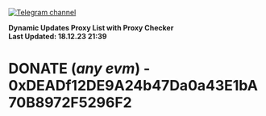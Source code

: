 [![Telegram channel](https://img.shields.io/endpoint?url=https://runkit.io/damiankrawczyk/telegram-badge/branches/master?url=https://t.me/n4z4v0d)](https://t.me/n4z4v0d) 

**Dynamic Updates Proxy List with Proxy Checker**  
**Last Updated: 18.12.23 21:39**

# DONATE (_any evm_) - 0xDEADf12DE9A24b47Da0a43E1bA70B8972F5296F2
